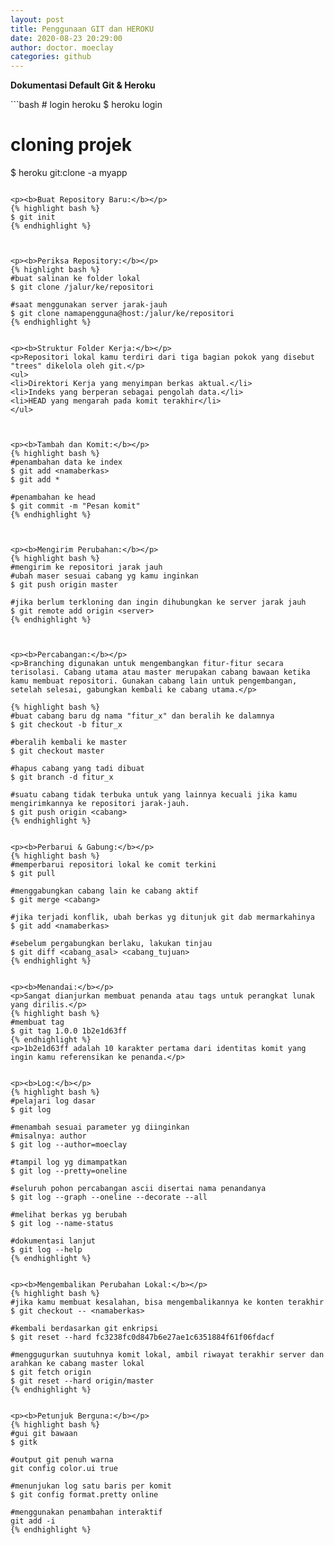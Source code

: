 ```yaml
---
layout: post
title: Penggunaan GIT dan HEROKU
date: 2020-08-23 20:29:00
author: doctor. moeclay
categories: github
---
```

<p><b>Dokumentasi Default Git & Heroku</b></p>
```bash
# login heroku
$ heroku login 

# cloning projek
$ heroku git:clone -a myapp
```

<p><b>Buat Repository Baru:</b></p>
{% highlight bash %}
$ git init
{% endhighlight %}



<p><b>Periksa Repository:</b></p>
{% highlight bash %}
#buat salinan ke folder lokal
$ git clone /jalur/ke/repositori

#saat menggunakan server jarak-jauh
$ git clone namapengguna@host:/jalur/ke/repositori
{% endhighlight %}


<p><b>Struktur Folder Kerja:</b></p>
<p>Repositori lokal kamu terdiri dari tiga bagian pokok yang disebut "trees" dikelola oleh git.</p>
<ul>
<li>Direktori Kerja yang menyimpan berkas aktual.</li>
<li>Indeks yang berperan sebagai pengolah data.</li>
<li>HEAD yang mengarah pada komit terakhir</li>
</ul>



<p><b>Tambah dan Komit:</b></p>
{% highlight bash %}
#penambahan data ke index
$ git add <namaberkas>
$ git add *

#penambahan ke head
$ git commit -m "Pesan komit"
{% endhighlight %}



<p><b>Mengirim Perubahan:</b></p>
{% highlight bash %}
#mengirim ke repositori jarak jauh
#ubah maser sesuai cabang yg kamu inginkan
$ git push origin master

#jika berlum terkloning dan ingin dihubungkan ke server jarak jauh
$ git remote add origin <server>
{% endhighlight %}



<p><b>Percabangan:</b></p>
<p>Branching digunakan untuk mengembangkan fitur-fitur secara terisolasi. Cabang utama atau master merupakan cabang bawaan ketika kamu membuat repositori. Gunakan cabang lain untuk pengembangan, setelah selesai, gabungkan kembali ke cabang utama.</p>

{% highlight bash %}
#buat cabang baru dg nama "fitur_x" dan beralih ke dalamnya
$ git checkout -b fitur_x

#beralih kembali ke master
$ git checkout master

#hapus cabang yang tadi dibuat
$ git branch -d fitur_x

#suatu cabang tidak terbuka untuk yang lainnya kecuali jika kamu mengirimkannya ke repositori jarak-jauh.
$ git push origin <cabang>
{% endhighlight %}


<p><b>Perbarui & Gabung:</b></p>
{% highlight bash %}
#memperbarui repositori lokal ke comit terkini
$ git pull

#menggabungkan cabang lain ke cabang aktif
$ git merge <cabang>

#jika terjadi konflik, ubah berkas yg ditunjuk git dab mermarkahinya
$ git add <namaberkas>

#sebelum pergabungkan berlaku, lakukan tinjau
$ git diff <cabang_asal> <cabang_tujuan>
{% endhighlight %}


<p><b>Menandai:</b></p>
<p>Sangat dianjurkan membuat penanda atau tags untuk perangkat lunak yang dirilis.</p>
{% highlight bash %}
#membuat tag
$ git tag 1.0.0 1b2e1d63ff
{% endhighlight %}
<p>1b2e1d63ff adalah 10 karakter pertama dari identitas komit yang ingin kamu referensikan ke penanda.</p>


<p><b>Log:</b></p>
{% highlight bash %}
#pelajari log dasar
$ git log

#menambah sesuai parameter yg diinginkan
#misalnya: author
$ git log --author=moeclay

#tampil log yg dimampatkan
$ git log --pretty=oneline

#seluruh pohon percabangan ascii disertai nama penandanya
$ git log --graph --oneline --decorate --all

#melihat berkas yg berubah
$ git log --name-status

#dokumentasi lanjut
$ git log --help
{% endhighlight %}


<p><b>Mengembalikan Perubahan Lokal:</b></p>
{% highlight bash %}
#jika kamu membuat kesalahan, bisa mengembalikannya ke konten terakhir
$ git checkout -- <namaberkas>

#kembali berdasarkan git enkripsi
$ git reset --hard fc3238fc0d847b6e27ae1c6351884f61f06fdacf

#menggugurkan suutuhnya komit lokal, ambil riwayat terakhir server dan arahkan ke cabang master lokal
$ git fetch origin
$ git reset --hard origin/master
{% endhighlight %}


<p><b>Petunjuk Berguna:</b></p>
{% highlight bash %}
#gui git bawaan
$ gitk

#output git penuh warna
git config color.ui true

#menunjukan log satu baris per komit
$ git config format.pretty online

#menggunakan penambahan interaktif
git add -i
{% endhighlight %}
